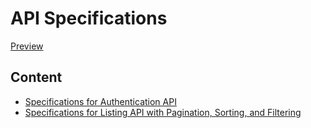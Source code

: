 # API Specifications

[Preview](https://htmlpreview.github.io/?https://github.com/emiketic/emiketic-starter-dev/tree/master/docs/api-spec/index.html)

## Content

- [Specifications for Authentication API](./auth.apib)
- [Specifications for Listing API with Pagination, Sorting, and Filtering](./listing.apib)
